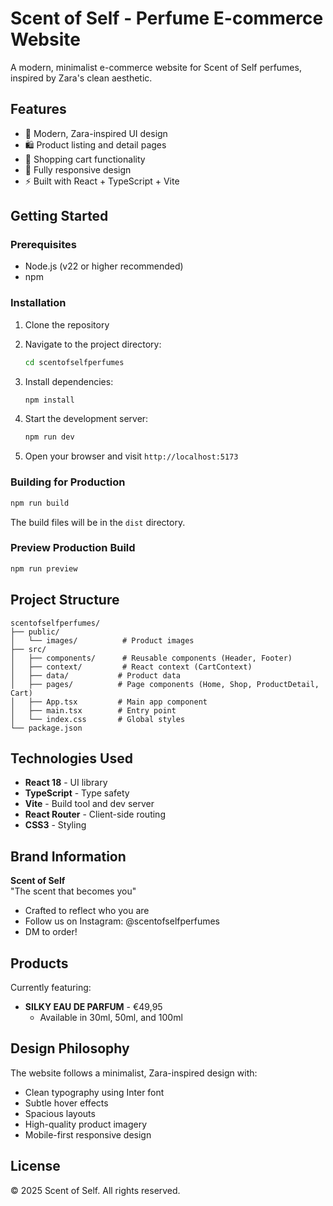 # Scent of Self - Perfume E-commerce Website

A modern, minimalist e-commerce website for Scent of Self perfumes, inspired by Zara's clean aesthetic.

## Features

- 🎨 Modern, Zara-inspired UI design
- 🛍️ Product listing and detail pages
- 🛒 Shopping cart functionality
- 📱 Fully responsive design
- ⚡ Built with React + TypeScript + Vite

## Getting Started

### Prerequisites

- Node.js (v22 or higher recommended)
- npm

### Installation

1. Clone the repository
2. Navigate to the project directory:
   ```bash
   cd scentofselfperfumes
   ```

3. Install dependencies:
   ```bash
   npm install
   ```

4. Start the development server:
   ```bash
   npm run dev
   ```

5. Open your browser and visit `http://localhost:5173`

### Building for Production

```bash
npm run build
```

The build files will be in the `dist` directory.

### Preview Production Build

```bash
npm run preview
```

## Project Structure

```
scentofselfperfumes/
├── public/
│   └── images/          # Product images
├── src/
│   ├── components/      # Reusable components (Header, Footer)
│   ├── context/         # React context (CartContext)
│   ├── data/           # Product data
│   ├── pages/          # Page components (Home, Shop, ProductDetail, Cart)
│   ├── App.tsx         # Main app component
│   ├── main.tsx        # Entry point
│   └── index.css       # Global styles
└── package.json
```

## Technologies Used

- **React 18** - UI library
- **TypeScript** - Type safety
- **Vite** - Build tool and dev server
- **React Router** - Client-side routing
- **CSS3** - Styling

## Brand Information

**Scent of Self**  
"The scent that becomes you"

- Crafted to reflect who you are
- Follow us on Instagram: @scentofselfperfumes
- DM to order!

## Products

Currently featuring:
- **SILKY EAU DE PARFUM** - €49,95
  - Available in 30ml, 50ml, and 100ml

## Design Philosophy

The website follows a minimalist, Zara-inspired design with:
- Clean typography using Inter font
- Subtle hover effects
- Spacious layouts
- High-quality product imagery
- Mobile-first responsive design

## License

© 2025 Scent of Self. All rights reserved.

